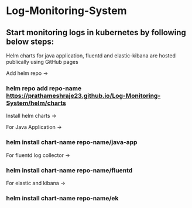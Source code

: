 # Log-Monitoring-System

## Start monitoring logs in kubernetes by following below steps:

Helm charts for java application, fluentd and elastic-kibana are hosted publically using GitHub pages

Add helm repo
->
### helm repo add repo-name https://prathameshraje23.github.io/Log-Monitoring-System/helm/charts

Install helm charts
->

For Java Application
->
### helm install chart-name repo-name/java-app

For fluentd log collector
->
### helm install chart-name repo-name/fluentd

For elastic and kibana
->
### helm install chart-name repo-name/ek
